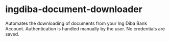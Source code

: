 # ingdiba-document-downloader

Automates the downloading of documents from your Ing Diba Bank Account. Authentication is handled manually by the user. No credentials are saved.
